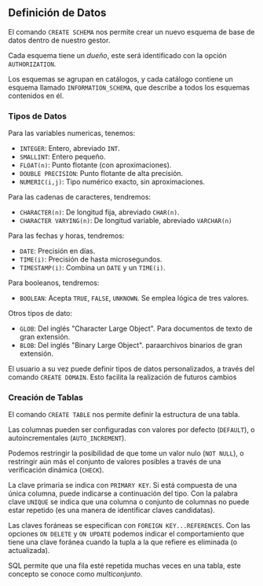 ## Definición de Datos

El comando `CREATE SCHEMA` nos permite crear un nuevo esquema de base de datos dentro de nuestro gestor.

Cada esquema tiene un *dueño*, este será identificado con la opción `AUTHORIZATION`.

Los esquemas se agrupan en catálogos, y cada catálogo contiene un esquema llamado `INFORMATION_SCHEMA`, que describe a todos los esquemas contenidos en él.

### Tipos de Datos

Para las variables numericas, tenemos:

- `INTEGER`: Entero, abreviado `INT`.
- `SMALLINT`: Entero pequeño.
- `FLOAT(n)`: Punto flotante (con aproximaciones).
- `DOUBLE PRECISION`: Punto flotante de alta precisión.
- `NUMERIC(i,j)`: Tipo numérico exacto, sin aproximaciones.

Para las cadenas de caracteres, tendremos:

- `CHARACTER(n)`: De longitud fija, abreviado `CHAR(n)`.
- `CHARACTER VARYING(n)`: De longitud variable, abreviado `VARCHAR(n)`

Para las fechas y horas, tendremos:

- `DATE`: Precisión en días.
- `TIME(i)`: Precisión de hasta microsegundos.
- `TIMESTAMP(i)`: Combina un `DATE` y un `TIME(i)`.

Para booleanos, tendremos:

- `BOOLEAN`: Acepta `TRUE`, `FALSE`, `UNKNOWN`. Se emplea lógica de tres valores.

Otros tipos de dato:

- `GLOB`: Del inglés "Character Large Object". Para documentos de texto de gran extensión.
- `BLOB`: Del inglés "Binary Large Object". paraarchivos binarios de gran extensión.

El usuario a su vez puede definir tipos de datos personalizados, a través del comando `CREATE DOMAIN`. Esto facilita la realización de futuros cambios

### Creación de Tablas

El comando `CREATE TABLE` nos permite definir la estructura de una tabla.

Las columnas pueden ser configuradas con valores por defecto (`DEFAULT`), o autoincrementales (`AUTO_INCREMENT`).

Podemos restringir la posibilidad de que tome un valor nulo (`NOT NULL`), o restringir aún más el conjunto de valores posibles a través de una verificación dinámica (`CHECK`).

La clave primaria se indica con `PRIMARY KEY`. Si está compuesta de una única columna, puede indicarse a continuación del tipo. Con la palabra clave `UNIQUE` se indica que una columna o conjunto de columnas no puede estar repetido (es una manera de identificar claves candidatas).

Las claves foráneas se especifican con `FOREIGN KEY...REFERENCES`. Con las opciones `ON DELETE` y `ON UPDATE` podemos indicar el comportamiento que tiene una clave foránea cuando la tupla a la que refiere es eliminada (o actualizada).

SQL permite que una fila esté repetida muchas veces en una tabla, este concepto se conoce como *multiconjunto*.
